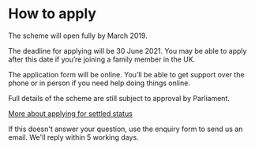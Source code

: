 # How to apply
The scheme will open fully by March 2019.

The deadline for applying will be 30 June 2021. You may be able to apply after this date if you’re joining a family member in the UK.

The application form will be online. You’ll be able to get support over the phone or in person if you need help doing things online.

<div class="panel panel-border-wide">
Full details of the scheme are still subject to approval by Parliament.
</div>

[More about applying for settled status](https://www.gov.uk/settled-status-eu-citizens-families/applying-for-settled-status)

If this doesn't answer your question, use the enquiry form to send us an email. We'll reply within 5 working days.
